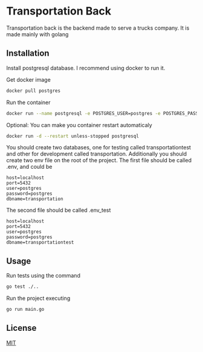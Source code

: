 # Transportation Back

Transportation back is the backend made to serve a trucks company. It is made mainly 
with golang

## Installation

Install postgresql database. I recommend using docker to run it.

Get docker image
```bash
docker pull postgres
```

Run the container
```bash
docker run --name postgresql -e POSTGRES_USER=postgres -e POSTGRES_PASSWORD=postgres -p 5432:5432 -v /data:/var/lib/postgresql/data -d postgres
```

Optional: You can make you container restart automaticaly
```bash
docker run -d --restart unless-stopped postgresql 
```

You should create two databases, one for testing called transportationtest and other for development called transportation. Additionally you should create two env file on the root of the project. 
The first file should be called .env, and could be 
```
host=localhost
port=5432
user=postgres
password=postgres
dbname=transportation
```
The second file should be called .env_test
```
host=localhost
port=5432
user=postgres
password=postgres
dbname=transportationtest
```

## Usage

Run tests using the command
```bash
go test ./..
```

Run the project executing
```bash
go run main.go
```

## License

[MIT](https://choosealicense.com/licenses/mit/)